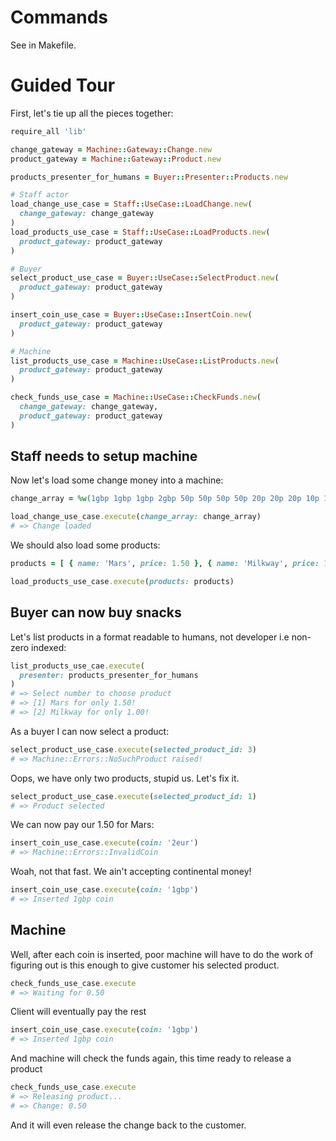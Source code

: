 # Commands

See in Makefile.

# Guided Tour

First, let's tie up all the pieces together:

```ruby
require_all 'lib'

change_gateway = Machine::Gateway::Change.new
product_gateway = Machine::Gateway::Product.new

products_presenter_for_humans = Buyer::Presenter::Products.new

# Staff actor
load_change_use_case = Staff::UseCase::LoadChange.new(
  change_gateway: change_gateway
)
load_products_use_case = Staff::UseCase::LoadProducts.new(
  product_gateway: product_gateway
)

# Buyer
select_product_use_case = Buyer::UseCase::SelectProduct.new(
  product_gateway: product_gateway
)

insert_coin_use_case = Buyer::UseCase::InsertCoin.new(
  product_gateway: product_gateway
)

# Machine
list_products_use_case = Machine::UseCase::ListProducts.new(
  product_gateway: product_gateway
)

check_funds_use_case = Machine::UseCase::CheckFunds.new(
  change_gateway: change_gateway,
  product_gateway: product_gateway
)
```

## Staff needs to setup machine

Now let's load some change money into a machine:

```ruby
change_array = %w(1gbp 1gbp 1gbp 2gbp 50p 50p 50p 50p 20p 20p 20p 10p 10p 5p 1p 1p 1p 1p 1p)

load_change_use_case.execute(change_array: change_array)
# => Change loaded
```

We should also load some products:

```ruby
products = [ { name: 'Mars', price: 1.50 }, { name: 'Milkway', price: 1.0 }]

load_products_use_case.execute(products: products)
```

## Buyer can now buy snacks

Let's list products in a format readable to humans, not developer i.e non-zero indexed:

```ruby
list_products_use_cae.execute(
  presenter: products_presenter_for_humans
)
# => Select number to choose product
# => [1] Mars for only 1.50!
# => [2] Milkway for only 1.00!
```

As a buyer I can now select a product:

```ruby
select_product_use_case.execute(selected_product_id: 3)
# => Machine::Errors::NoSuchProduct raised!
```

Oops, we have only two products, stupid us. Let's fix it.

```ruby
select_product_use_case.execute(selected_product_id: 1)
# => Product selected
```

We can now pay our 1.50 for Mars:

```ruby
insert_coin_use_case.execute(coin: '2eur')
# => Machine::Errors::InvalidCoin
```

Woah, not that fast. We ain't accepting continental money!

```ruby
insert_coin_use_case.execute(coin: '1gbp')
# => Inserted 1gbp coin
```

## Machine

Well, after each coin is inserted, poor machine will have to do the work of figuring out is this enough to give customer his selected product. 

```ruby
check_funds_use_case.execute
# => Waiting for 0.50
```

Client will eventually pay the rest

```ruby
insert_coin_use_case.execute(coin: '1gbp')
# => Inserted 1gbp coin
```

And machine will check the funds again, this time ready to release a product

```ruby
check_funds_use_case.execute
# => Releasing product...
# => Change: 0.50
```

And it will even release the change back to the customer.